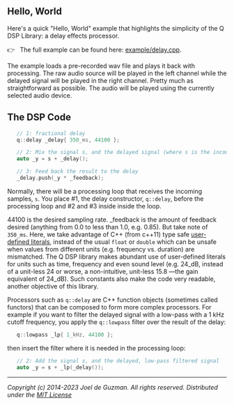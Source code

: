 ## Hello, World

Here's a quick "Hello, World" example that highlights the simplicity of the Q
DSP Library: a delay effects processor.

:point_right: &nbsp; The full example can be found here:
[example/delay.cpp](https://github.com/cycfi/Q/blob/master/example/delay.cpp).

The example loads a pre-recorded wav file and plays it back with processing.
The raw audio source will be played in the left channel while the delayed
signal will be played in the right channel. Pretty much as straightforward as
possible. The audio will be played using the currently selected audio device.

## The DSP Code

```c++
   // 1: fractional delay
   q::delay _delay{ 350_ms, 44100 };

   // 2: Mix the signal s, and the delayed signal (where s is the incoming sample)
   auto _y = s + _delay();

   // 3: Feed back the result to the delay
   _delay.push(_y * _feedback);
```

Normally, there will be a processing loop that receives the incoming samples,
`s`. You place #1, the delay constructor, `q::delay`, before the processing
loop and #2 and #3 inside inside the loop.

44100 is the desired sampling rate. _feedback is the amount of feedback
desired (anything from 0.0 to less than 1.0, e.g. 0.85). But take note of
`350_ms`. Here, we take advantage of C++ (from c++11) type safe [user-defined
literals](http://tinyurl.com/yafvvb6b), instead of the usual `float` or
`double` which can be unsafe when values from different units (e.g. frequency
vs. duration) are mismatched. The Q DSP library makes abundant use of
user-defined literals for units such as time, frequency and even sound level
(e.g. 24_dB, instead of a unit-less 24 or worse, a non-intuitive, unit-less
15.8 —the gain equivalent of 24_dB). Such constants also make the code very
readable, another objective of this library.

Processors such as `q::delay` are C++ function objects (sometimes called
functors) that can be composed to form more complex processors. For example
if you want to filter the delayed signal with a low-pass with a 1 kHz cutoff
frequency, you apply the `q::lowpass` filter over the result of the delay:

```c++
   q::lowpass _lp{ 1_kHz, 44100 };
```

then insert the filter where it is needed in the processing loop:

```c++
   // 2: Add the signal s, and the delayed, low-pass filtered signal
   auto _y = s + _lp(_delay());
```

---

*Copyright (c) 2014-2023 Joel de Guzman. All rights reserved.*
*Distributed under the [MIT License](https://opensource.org/licenses/MIT)*

